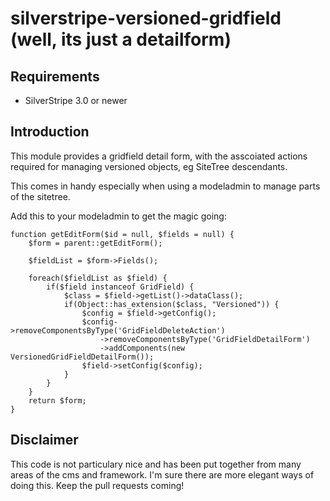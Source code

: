 silverstripe-versioned-gridfield
(well, its just a detailform)
===============================

## Requirements

 * SilverStripe 3.0 or newer

## Introduction

This module provides a gridfield detail form, with the asscoiated actions required for managing versioned objects, eg SiteTree descendants.

This comes in handy especially when using a modeladmin to manage parts of the sitetree.

Add this to your modeladmin to get the magic going:


	function getEditForm($id = null, $fields = null) {
		$form = parent::getEditForm();

		$fieldList = $form->Fields();

		foreach($fieldList as $field) {
			if($field instanceof GridField) {
				$class = $field->getList()->dataClass();
				if(Object::has_extension($class, "Versioned")) {
					$config = $field->getConfig();
					$config->removeComponentsByType('GridFieldDeleteAction')
						->removeComponentsByType('GridFieldDetailForm')
						->addComponents(new VersionedGridFieldDetailForm());
					$field->setConfig($config);
				}
			}
		}
		return $form;
	}
	
## Disclaimer

This code is not particulary nice and has been put together from many areas of the cms and framework.
I'm sure there are more elegant ways of doing this. Keep the pull requests coming!
